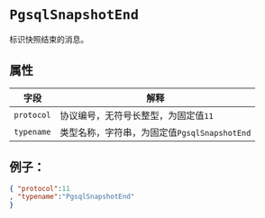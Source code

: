 # ```PgsqlSnapshotEnd```

标识快照结束的消息。

## 属性

字段 | 解释
----|----
```protocol``` | 协议编号，无符号长整型，为固定值```11```
```typename``` | 类型名称，字符串，为固定值```PgsqlSnapshotEnd```

## 例子：

```json
{ "protocol":11
, "typename":"PgsqlSnapshotEnd"
}
```
